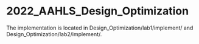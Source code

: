 # 2022_AAHLS_Design_Optimization

The implementation is located in Design_Optimization/lab1/implement/ and Design_Optimization/lab2/implement/.
